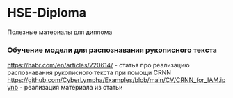 # HSE-Diploma
Полезные материалы для диплома

### Обучение модели для распознавания рукописного текста
https://habr.com/en/articles/720614/ - статья про реализацию распознавания рукописного текста при помощи CRNN
https://github.com/CyberLympha/Examples/blob/main/CV/CRNN_for_IAM.ipynb - реализация материала из статьи
